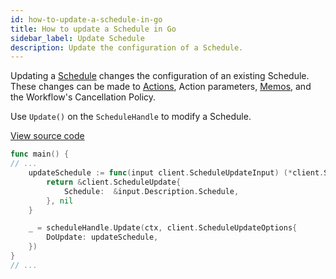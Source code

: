 ```yaml
---
id: how-to-update-a-schedule-in-go
title: How to update a Schedule in Go
sidebar_label: Update Schedule
description: Update the configuration of a Schedule.
---
```


Updating a [Schedule](/concepts/what-is-a-schedule) changes the configuration of an existing Schedule.
These changes can be made to [Actions](/concepts/what-is-a-schedule#action), Action parameters, [Memos](/concepts/what-is-a-memo), and the Workflow's Cancellation Policy.

Use `Update()` on the `ScheduleHandle` to modify a Schedule.

<a class="dacx-source-link" href="https://github.com/temporalio/documentation-samples-go/blob/add-go-schedule-sample/schedule/update/main_dacx.go">View source code</a>

```go
func main() {
// ...
	updateSchedule := func(input client.ScheduleUpdateInput) (*client.ScheduleUpdate, error) {
		return &client.ScheduleUpdate{
			Schedule:  &input.Description.Schedule,
		}, nil
	}

	_ = scheduleHandle.Update(ctx, client.ScheduleUpdateOptions{
		DoUpdate: updateSchedule,
	})
}
// ...
```
